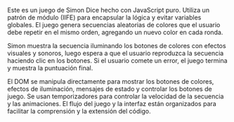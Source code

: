 Este es un juego de Simon Dice hecho con JavaScript puro. Utiliza un patrón de módulo (IIFE) para encapsular la lógica y evitar variables globales. El juego genera secuencias aleatorias de colores que el usuario debe repetir en el mismo orden, agregando un nuevo color en cada ronda.

Simon muestra la secuencia iluminando los botones de colores con efectos visuales y sonoros, luego espera a que el usuario reproduzca la secuencia haciendo clic en los botones. Si el usuario comete un error, el juego termina y muestra la puntuación final.

El DOM se manipula directamente para mostrar los botones de colores, efectos de iluminación, mensajes de estado y controlar los botones de juego. Se usan temporizadores para controlar la velocidad de la secuencia y las animaciones. El flujo del juego y la interfaz están organizados para facilitar la comprensión y la extensión del código. 